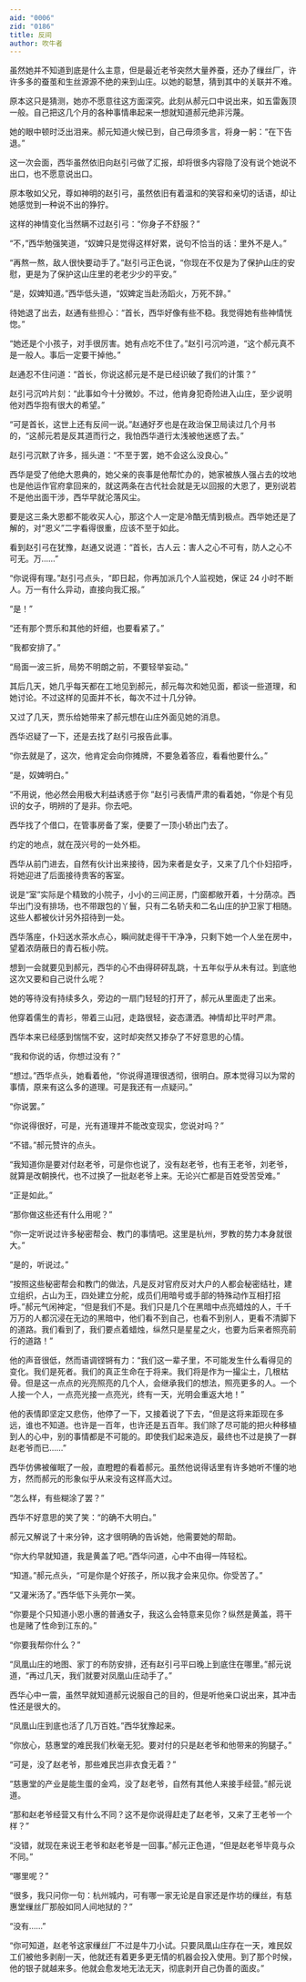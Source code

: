```yaml
---
aid: "0006"
zid: "0186"
title: 反间
author: 吹牛者
---
```


虽然她并不知道到底是什么主意，但是最近老爷突然大量养蚕，还办了缫丝厂，许许多多的蚕茧和生丝源源不绝的来到山庄。以她的聪慧，猜到其中的关联并不难。

原本这只是猜测，她亦不愿意往这方面深究。此刻从郝元口中说出来，如五雷轰顶一般。自己把这几个月的各种事情串起来一想就知道郝元绝非污蔑。

她的眼中顿时泛出泪来。郝元知道火候已到，自己毋须多言，将身一躬：“在下告退。”

这一次会面，西华虽然依旧向赵引弓做了汇报，却将很多内容隐了没有说个她说不出口，也不愿意说出口。

原本敬如父兄，尊如神明的赵引弓，虽然依旧有着温和的笑容和亲切的话语，却让她感觉到一种说不出的狰狞。

这样的神情变化当然瞒不过赵引弓：“你身子不舒服？”

“不，”西华勉强笑道，“奴婢只是觉得这样好累，说句不恰当的话：里外不是人。”

“再熬一熬，敌人很快要动手了。”赵引弓正色说，“你现在不仅是为了保护山庄的安慰，更是为了保护这山庄里的老老少少的平安。”

“是，奴婢知道。”西华低头道，“奴婢定当赴汤蹈火，万死不辞。”

待她退了出去，赵通有些担心：“首长，西华好像有些不稳。我觉得她有些神情恍惚。”

“她还是个小孩子，对手很厉害。她有点吃不住了。”赵引弓沉吟道，“这个郝元真不是一般人。事后一定要干掉他。”

赵通忍不住问道：“首长，你说这郝元是不是已经识破了我们的计策？”

赵引弓沉吟片刻：“此事如今十分微妙。不过，他肯身犯奇险进入山庄，至少说明他对西华抱有很大的希望。”

“可是首长，这世上还有反间一说。”赵通好歹也是在政治保卫局读过几个月书的，“这郝元若是反其道而行之，我怕西华道行太浅被他迷惑了去。”

赵引弓沉默了许多，摇头道：“不至于罢，她不会这么没良心。”

西华是受了他绝大恩典的，她父亲的丧事是他帮忙办的，她家被族人强占去的坟地也是他运作官府拿回来的，就这两条在古代社会就是无以回报的大恩了，更别说若不是他出面干涉，西华早就沦落风尘。

要是这三条大恩都不能收买人心，那这个人一定是冷酷无情到极点。西华她还是了解的，对“恩义”二字看得很重，应该不至于如此。

看到赵引弓在犹豫，赵通又说道：“首长，古人云：害人之心不可有，防人之心不可无。万……”

“你说得有理。”赵引弓点头，“即日起，你再加派几个人监视她，保证 24 小时不断人。万一有什么异动，直接向我汇报。”

“是！”

“还有那个贾乐和其他的奸细，也要看紧了。”

“我都安排了。”

“局面一波三折，局势不明朗之前，不要轻举妄动。”

其后几天，她几乎每天都在工地见到郝元，郝元每次和她见面，都谈一些道理，和她讨论。不过这样的见面并不长，每次不过十几分钟。

又过了几天，贾乐给她带来了郝元想在山庄外面见她的消息。

西华迟疑了一下，还是去找了赵引弓报告此事。

“你去就是了，这次，他肯定会向你摊牌，不要急着答应，看看他要什么。”

“是，奴婢明白。”

“不用说，他必然会用极大利益诱惑于你 ”赵引弓表情严肃的看着她，“你是个有见识的女子，明辨的了是非。你去吧。

西华找了个借口，在管事房备了案，便要了一顶小轿出门去了。

约定的地点，就在茂兴号的一处外柜。

西华从前门进去，自然有伙计出来接待，因为来者是女子，又来了几个仆妇招呼，将她迎进了后面接待贵客的客室。

说是“室”实际是个精致的小院子，小小的三间正房，门窗都敞开着，十分荫凉。西华出门没有排场，也不带跟包的丫鬟，只有二名轿夫和二名山庄的护卫家丁相随。这些人都被伙计另外招待到一处。

西华落座，仆妇送水茶水点心，瞬间就走得干干净净，只剩下她一个人坐在房中，望着浓荫蔽日的青石板小院。

想到一会就要见到郝元，西华的心不由得砰砰乱跳，十五年似乎从未有过。到底他这次又要和自己说什么呢？

她的等待没有持续多久，旁边的一扇门轻轻的打开了，郝元从里面走了出来。

他穿着儒生的青衫，带着三山冠，走路很轻，姿态潇洒。神情却比平时严肃。

西华本来已经感到惴惴不安，这时却突然又掺杂了不好意思的心情。

“我和你说的话，你想过没有？”

“想过。”西华点头，她看着他，“你说得道理很透彻，很明白。原本觉得习以为常的事情，原来有这么多的道理。可是我还有一点疑问。”

“你说罢。”

“你说得很好，可是，光有道理并不能改变现实，您说对吗？”

“不错。”郝元赞许的点头。

“我知道你是要对付赵老爷，可是你也说了，没有赵老爷，也有王老爷，刘老爷，就算是改朝换代，也不过换了一批赵老爷上来。无论兴亡都是百姓受苦受难。”

“正是如此。”

“那你做这些还有什么用呢？”

“你一定听说过许多秘密帮会、教门的事情吧。这里是杭州，罗教的势力本身就很大。”

“是的，听说过。”

“按照这些秘密帮会和教门的做法，凡是反对官府反对大户的人都会秘密结社，建立组织，占山为王，四处建立分舵，成员们用暗号或手部的特殊动作互相打招呼。”郝元气闲神定，“但是我们不是。我们只是几个在黑暗中点亮蜡烛的人，千千万万的人都沉浸在无边的黑暗中，他们看不到自己，也看不到别人，更看不清脚下的道路。我们看到了，我们要点着蜡烛，纵然只是星星之火，也要为后来者照亮前行的道路！”

他的声音很低，然而语调铿锵有力：“我们这一辈子里，不可能发生什么看得见的变化。我们是死者。我们的真正生命在于将来。我们将是作为一撮尘土，几根枯骨。但是这一点点的光亮照亮的几个人，会继承我们的想法，照亮更多的人。一个人接一个人，一点亮光接一点亮光，终有一天，光明会重返大地！”

他的表情即坚定又悲伤，他停了一下，又接着说了下去，“但是这将来距现在多远，谁也不知道。也许是一百年，也许还是五百年。我们除了尽可能的把火种移植到人的心中，别的事情都是不可能的。即使我们起来造反，最终也不过是换了一群赵老爷而已……”

西华仿佛被催眠了一般，直瞪瞪的看着郝元。虽然他说得话里有许多她听不懂的地方，然而郝元的形象似乎从来没有这样高大过。

“怎么样，有些糊涂了罢？”

西华不好意思的笑了笑：“的确不大明白。”

郝元又解说了十来分钟，这才很明确的告诉她，他需要她的帮助。

“你大约早就知道，我是黄盖了吧。”西华问道，心中不由得一阵轻松。

“知道。”郝元点头，“可是你是个好孩子，所以我才会来见你。你受苦了。”

“又灌米汤了。”西华低下头莞尔一笑。

“你要是个只知道小恩小惠的普通女子，我这么会特意来见你？纵然是黄盖，蒋干也是赌了性命到江东的。”

“你要我帮你什么？”

“凤凰山庄的地图、家丁的布防安排，还有赵引弓平曰晚上到底住在哪里。”郝元说道，“再过几天，我们就要对凤凰山庄动手了。”

西华心中一震，虽然早就知道郝元说服自己的目的，但是听他亲口说出来，其冲击性还是很大的。

“凤凰山庄到底也活了几万百姓。”西华犹豫起来。

“你放心，慈惠堂的难民我们秋毫无犯。要对付的只是赵老爷和他带来的狗腿子。”

“可是，没了赵老爷，那些难民岂非衣食无着？”

“慈惠堂的产业是能生蛋的金鸡，没了赵老爷，自然有其他人来接手经营。”郝元说道。

“那和赵老爷经营又有什么不同？这不是你说得赶走了赵老爷，又来了王老爷一个样？”

“没错，就现在来说王老爷和赵老爷是一回事。”郝元正色道，“但是赵老爷毕竟与众不同。”

“哪里呢？”

“很多，我只问你一句：杭州城内，可有哪一家无论是自家还是作坊的缫丝，有慈惠堂缫丝厂那般如同人间地狱的？”

“没有……”

“你可知道，赵老爷这家缫丝厂不过是牛刀小试。只要凤凰山庄存在一天，难民奴工们被他多剥削一天，他就还有着更多更无情的机器会投入使用。到了那个时候，他的银子就越来多。他就会愈发地无法无天，彻底剥开自己伪善的面皮。”
